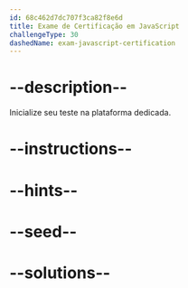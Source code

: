 ```yaml
---
id: 68c462d7dc707f3ca82f8e6d
title: Exame de Certificação em JavaScript
challengeType: 30
dashedName: exam-javascript-certification
---
```


# --description--

Inicialize seu teste na plataforma dedicada.

# --instructions--

# --hints--

# --seed--

# --solutions--
